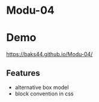 # Modu-04
# Demo

https://baks44.github.io/Modu-04/

## Features
- alternative box model
- block convention in css 
